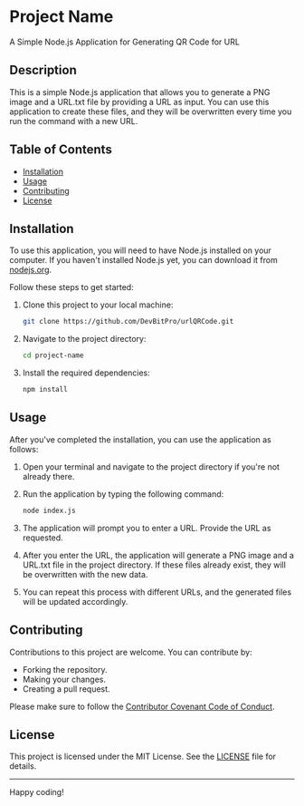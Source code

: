 # Project Name

A Simple Node.js Application for Generating QR Code for URL

## Description

This is a simple Node.js application that allows you to generate a PNG image and a URL.txt file by providing a URL as input. You can use this application to create these files, and they will be overwritten every time you run the command with a new URL.

## Table of Contents

- [Installation](#installation)
- [Usage](#usage)
- [Contributing](#contributing)
- [License](#license)

## Installation

To use this application, you will need to have Node.js installed on your computer. If you haven't installed Node.js yet, you can download it from [nodejs.org](https://nodejs.org/).

Follow these steps to get started:

1. Clone this project to your local machine:

   ```bash
   git clone https://github.com/DevBitPro/urlQRCode.git
   ```

2. Navigate to the project directory:

   ```bash
   cd project-name
   ```

3. Install the required dependencies:

   ```bash
   npm install
   ```

## Usage

After you've completed the installation, you can use the application as follows:

1. Open your terminal and navigate to the project directory if you're not already there.

2. Run the application by typing the following command:

   ```bash
   node index.js
   ```

3. The application will prompt you to enter a URL. Provide the URL as requested.

4. After you enter the URL, the application will generate a PNG image and a URL.txt file in the project directory. If these files already exist, they will be overwritten with the new data.

5. You can repeat this process with different URLs, and the generated files will be updated accordingly.

## Contributing

Contributions to this project are welcome. You can contribute by:

- Forking the repository.
- Making your changes.
- Creating a pull request.

Please make sure to follow the [Contributor Covenant Code of Conduct](CONTRIBUTING.md).

## License

This project is licensed under the MIT License. See the [LICENSE](LICENSE) file for details.

---

Happy coding!
